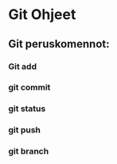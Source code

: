 
<h1>Git Ohjeet</h1>

<h2>Git peruskomennot:</h2>
<h3>Git add</h3>

<h3>git commit</h3>	

<h3>git status</h3>	

<h3>git push</h3>	

<h3>git branch</h3>	

